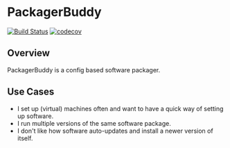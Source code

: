 PackagerBuddy
==============

[![Build Status](https://travis-ci.org/cedricduriau/packagerbuddy.svg?branch=master)](https://travis-ci.org/cedricduriau/packagerbuddy)
[![codecov](https://codecov.io/gh/cedricduriau/packagerbuddy/branch/master/graph/badge.svg)](https://codecov.io/gh/cedricduriau/packagerbuddy)

Overview
--------
PackagerBuddy is a config based software packager.

Use Cases
--------
- I set up (virtual) machines often and want to have a quick way of setting up software.
- I run multiple versions of the same software package.
- I don't like how software auto-updates and install a newer version of itself.
